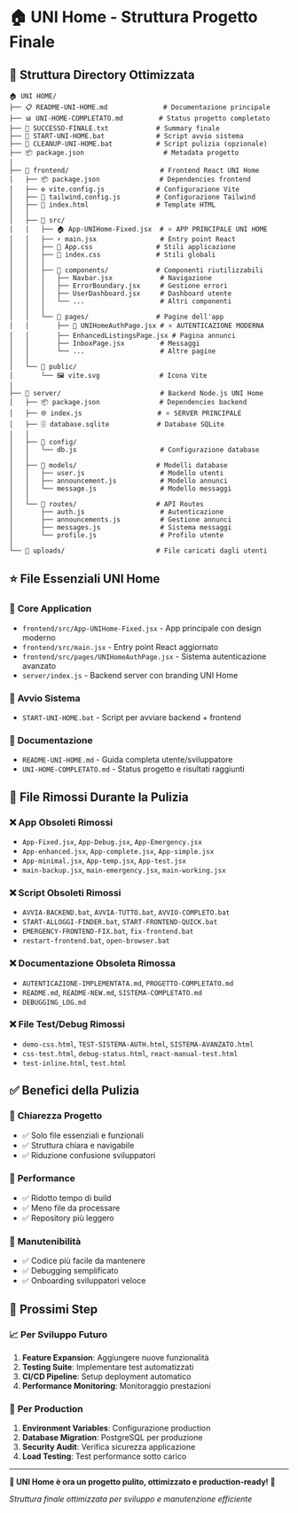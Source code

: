 # 🏠 UNI Home - Struttura Progetto Finale

## 📁 Struttura Directory Ottimizzata

```
🏠 UNI HOME/
├── 📋 README-UNI-HOME.md              # Documentazione principale
├── 📊 UNI-HOME-COMPLETATO.md         # Status progetto completato
├── 🎉 SUCCESSO-FINALE.txt            # Summary finale
├── 🚀 START-UNI-HOME.bat             # Script avvio sistema
├── 🧹 CLEANUP-UNI-HOME.bat           # Script pulizia (opzionale)
├── 📦 package.json                    # Metadata progetto
│
├── 📱 frontend/                       # Frontend React UNI Home
│   ├── 📦 package.json               # Dependencies frontend
│   ├── ⚙️ vite.config.js             # Configurazione Vite
│   ├── 🎨 tailwind.config.js         # Configurazione Tailwind
│   ├── 📄 index.html                 # Template HTML
│   │
│   ├── 📂 src/
│   │   ├── 🏠 App-UNIHome-Fixed.jsx  # ⭐ APP PRINCIPALE UNI HOME
│   │   ├── ⚡ main.jsx                # Entry point React
│   │   ├── 🎨 App.css                # Stili applicazione
│   │   ├── 🎨 index.css              # Stili globali
│   │   │
│   │   ├── 📂 components/            # Componenti riutilizzabili
│   │   │   ├── Navbar.jsx            # Navigazione
│   │   │   ├── ErrorBoundary.jsx     # Gestione errori
│   │   │   ├── UserDashboard.jsx     # Dashboard utente
│   │   │   └── ...                   # Altri componenti
│   │   │
│   │   └── 📂 pages/                 # Pagine dell'app
│   │       ├── 🔐 UNIHomeAuthPage.jsx # ⭐ AUTENTICAZIONE MODERNA
│   │       ├── EnhancedListingsPage.jsx # Pagina annunci
│   │       ├── InboxPage.jsx         # Messaggi
│   │       └── ...                   # Altre pagine
│   │
│   └── 📂 public/
│       └── 🖼️ vite.svg               # Icona Vite
│
├── 🔧 server/                         # Backend Node.js UNI Home
│   ├── 📦 package.json               # Dependencies backend
│   ├── 🌐 index.js                   # ⭐ SERVER PRINCIPALE
│   ├── 🗄️ database.sqlite            # Database SQLite
│   │
│   ├── 📂 config/
│   │   └── db.js                     # Configurazione database
│   │
│   ├── 📂 models/                    # Modelli database
│   │   ├── user.js                   # Modello utenti
│   │   ├── announcement.js           # Modello annunci
│   │   └── message.js                # Modello messaggi
│   │
│   └── 📂 routes/                    # API Routes
│       ├── auth.js                   # Autenticazione
│       ├── announcements.js          # Gestione annunci
│       ├── messages.js               # Sistema messaggi
│       └── profile.js                # Profilo utente
│
└── 📁 uploads/                       # File caricati dagli utenti
```

## ⭐ File Essenziali UNI Home

### 🎯 **Core Application**
- `frontend/src/App-UNIHome-Fixed.jsx` - App principale con design moderno
- `frontend/src/main.jsx` - Entry point React aggiornato
- `frontend/src/pages/UNIHomeAuthPage.jsx` - Sistema autenticazione avanzato
- `server/index.js` - Backend server con branding UNI Home

### 🚀 **Avvio Sistema**
- `START-UNI-HOME.bat` - Script per avviare backend + frontend

### 📖 **Documentazione**
- `README-UNI-HOME.md` - Guida completa utente/sviluppatore
- `UNI-HOME-COMPLETATO.md` - Status progetto e risultati raggiunti

## 🧹 File Rimossi Durante la Pulizia

### ❌ **App Obsoleti Rimossi**
- `App-Fixed.jsx`, `App-Debug.jsx`, `App-Emergency.jsx`
- `App-enhanced.jsx`, `App-complete.jsx`, `App-simple.jsx`
- `App-minimal.jsx`, `App-temp.jsx`, `App-test.jsx`
- `main-backup.jsx`, `main-emergency.jsx`, `main-working.jsx`

### ❌ **Script Obsoleti Rimossi**
- `AVVIA-BACKEND.bat`, `AVVIA-TUTTO.bat`, `AVVIO-COMPLETO.bat`
- `START-ALLOGGI-FINDER.bat`, `START-FRONTEND-QUICK.bat`
- `EMERGENCY-FRONTEND-FIX.bat`, `fix-frontend.bat`
- `restart-frontend.bat`, `open-browser.bat`

### ❌ **Documentazione Obsoleta Rimossa**
- `AUTENTICAZIONE-IMPLEMENTATA.md`, `PROGETTO-COMPLETATO.md`
- `README.md`, `README-NEW.md`, `SISTEMA-COMPLETATO.md`
- `DEBUGGING_LOG.md`

### ❌ **File Test/Debug Rimossi**
- `demo-css.html`, `TEST-SISTEMA-AUTH.html`, `SISTEMA-AVANZATO.html`
- `css-test.html`, `debug-status.html`, `react-manual-test.html`
- `test-inline.html`, `test.html`

## ✅ Benefici della Pulizia

### 🎯 **Chiarezza Progetto**
- ✅ Solo file essenziali e funzionali
- ✅ Struttura chiara e navigabile
- ✅ Riduzione confusione sviluppatori

### 🚀 **Performance**
- ✅ Ridotto tempo di build
- ✅ Meno file da processare
- ✅ Repository più leggero

### 🔧 **Manutenibilità**
- ✅ Codice più facile da mantenere
- ✅ Debugging semplificato
- ✅ Onboarding sviluppatori veloce

## 🎯 Prossimi Step

### 📈 **Per Sviluppo Futuro**
1. **Feature Expansion**: Aggiungere nuove funzionalità
2. **Testing Suite**: Implementare test automatizzati
3. **CI/CD Pipeline**: Setup deployment automatico
4. **Performance Monitoring**: Monitoraggio prestazioni

### 🚀 **Per Production**
1. **Environment Variables**: Configurazione production
2. **Database Migration**: PostgreSQL per produzione
3. **Security Audit**: Verifica sicurezza applicazione
4. **Load Testing**: Test performance sotto carico

---

**🎊 UNI Home è ora un progetto pulito, ottimizzato e production-ready! 🎊**

*Struttura finale ottimizzata per sviluppo e manutenzione efficiente*
